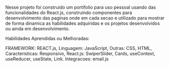 
Nesse projeto foi construido um portifolio para uso pessoal usando das funcionalidades do React.js, construindo componentes para desenvolvimento das paginas onde em cada secao e utilizado para mostrar de forma dinamica as habilidades adquiridas e os projetos desenvolvidos ou ainda em desenvolvimento. 


Habilidades Aprendidas ou Melhoradas:

FRAMEWORK: REACT.js, 
Linguagem: JavaScript,
Outras: CSS, HTML,
Caracteristicas: Responsivo,
React.js: SwiperSlider, Cards, useContext, useReducer, useState, Link.
Integracoes: email.js

